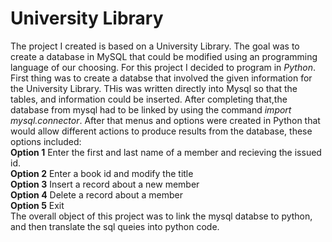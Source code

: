 # University Library
The project I created is based on a University Library. The goal was to create a database in MySQL that could be modified using an programming language of our choosing. For this project I decided to program in _Python_. First thing was to create a databse that involved the given information for the University Library. THis was written directly into Mysql so that the tables, and information could be inserted. After completing that,the database from mysql had to be linked by using the command _import mysql.connector_. After that menus and options were created in Python that would allow different actions to produce results from the database, these options included:<br />
**Option 1** Enter the first and last name of a member and recieving the issued id.<br />
**Option 2** Enter a book id and modify the title<br />
**Option 3** Insert a record about a new member<br />
**Option 4** Delete a record about a member<br />
**Option 5** Exit<br />
The overall object of this project was to link the mysql databse to python, and then translate the sql queies into python code.
